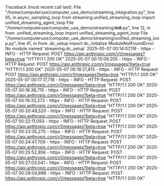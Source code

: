 Traceback (most recent call last):
  File "/home/computeruse/computer_use_demo/streaming_integration.py", line 95, in async_sampling_loop
    from streaming.unified_streaming_loop import unified_streaming_agent_loop
  File "/home/computeruse/computer_use_demo/streaming/__init__.py", line 12, in <module>
    from .unified_streaming_loop import unified_streaming_agent_loop
  File "/home/computeruse/computer_use_demo/streaming/unified_streaming_loop.py", line 41, in <module>
    from .dc_setup import dc_initialize
ModuleNotFoundError: No module named 'streaming.dc_setup'
2025-05-07 00:14:07,116 - httpx - INFO - HTTP Request: POST https://api.anthropic.com/v1/messages?beta=true "HTTP/1.1 200 OK"
2025-05-07 00:15:09,205 - httpx - INFO - HTTP Request: POST https://api.anthropic.com/v1/messages?beta=true "HTTP/1.1 200 OK"
2025-05-07 00:16:21,815 - httpx - INFO - HTTP Request: POST https://api.anthropic.com/v1/messages?beta=true "HTTP/1.1 200 OK"
2025-05-07 00:17:17,718 - httpx - INFO - HTTP Request: POST https://api.anthropic.com/v1/messages?beta=true "HTTP/1.1 200 OK"
2025-05-07 00:18:38,715 - httpx - INFO - HTTP Request: POST https://api.anthropic.com/v1/messages?beta=true "HTTP/1.1 200 OK"
2025-05-07 00:19:33,272 - httpx - INFO - HTTP Request: POST https://api.anthropic.com/v1/messages?beta=true "HTTP/1.1 200 OK"
2025-05-07 00:20:49,520 - httpx - INFO - HTTP Request: POST https://api.anthropic.com/v1/messages?beta=true "HTTP/1.1 200 OK"
2025-05-07 00:22:11,093 - httpx - INFO - HTTP Request: POST https://api.anthropic.com/v1/messages?beta=true "HTTP/1.1 200 OK"
2025-05-07 00:23:35,270 - httpx - INFO - HTTP Request: POST https://api.anthropic.com/v1/messages?beta=true "HTTP/1.1 200 OK"
2025-05-07 00:24:47,709 - httpx - INFO - HTTP Request: POST https://api.anthropic.com/v1/messages?beta=true "HTTP/1.1 200 OK"
2025-05-07 00:25:52,856 - httpx - INFO - HTTP Request: POST https://api.anthropic.com/v1/messages?beta=true "HTTP/1.1 200 OK"
2025-05-07 00:27:03,041 - httpx - INFO - HTTP Request: POST https://api.anthropic.com/v1/messages?beta=true "HTTP/1.1 200 OK"
2025-05-07 00:28:04,888 - httpx - INFO - HTTP Request: POST https://api.anthropic.com/v1/messages?beta=true "HTTP/1.1 200 OK"

